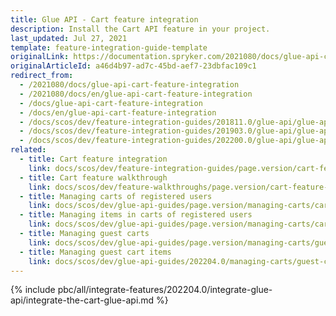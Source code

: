 ```yaml
---
title: Glue API - Cart feature integration
description: Install the Cart API feature in your project.
last_updated: Jul 27, 2021
template: feature-integration-guide-template
originalLink: https://documentation.spryker.com/2021080/docs/glue-api-cart-feature-integration
originalArticleId: a46d4b97-ad7c-45bd-aef7-23dbfac109c1
redirect_from:
  - /2021080/docs/glue-api-cart-feature-integration
  - /2021080/docs/en/glue-api-cart-feature-integration
  - /docs/glue-api-cart-feature-integration
  - /docs/en/glue-api-cart-feature-integration
  - /docs/scos/dev/feature-integration-guides/201811.0/glue-api/glue-api-cart-feature-integration.html
  - /docs/scos/dev/feature-integration-guides/201903.0/glue-api/glue-api-cart-feature-integration.html
  - /docs/scos/dev/feature-integration-guides/202200.0/glue-api/glue-api-cart-feature-integration.html
related:
  - title: Cart feature integration
    link: docs/scos/dev/feature-integration-guides/page.version/cart-feature-integration.html
  - title: Cart feature walkthrough
    link: docs/scos/dev/feature-walkthroughs/page.version/cart-feature-walkthrough/cart-feature-walkthrough.html
  - title: Managing carts of registered users
    link: docs/scos/dev/glue-api-guides/page.version/managing-carts/carts-of-registered-users/managing-carts-of-registered-users.html
  - title: Managing items in carts of registered users
    link: docs/scos/dev/glue-api-guides/page.version/managing-carts/carts-of-registered-users/managing-items-in-carts-of-registered-users.html
  - title: Managing guest carts
    link: docs/scos/dev/glue-api-guides/page.version/managing-carts/guest-carts/managing-guest-carts.html
  - title: Managing guest cart items
    link: docs/scos/dev/glue-api-guides/202204.0/managing-carts/guest-carts/managing-guest-cart-items.html
---
```


{% include pbc/all/integrate-features/202204.0/integrate-glue-api/integrate-the-cart-glue-api.md %} <!-- To edit, see /_includes/pbc/all/integrate-features/202204.0/integrate-glue-api/integrate-the-cart-glue-api.md -->

